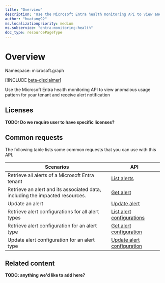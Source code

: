 ```yaml
---
title: "Overview"
description: "Use the Microsoft Entra health monitoring API to view anomalous usage pattern for your tenant and receive alert notification"
author: "huatang92"
ms.localizationpriority: medium
ms.subservice: "entra-monitoring-health"
doc_type: resourcePageType
---
```


# Overview

Namespace: microsoft.graph

[!INCLUDE [beta-disclaimer](../../includes/beta-disclaimer.md)]

Use the Microsoft Entra health monitoring API to view anomalous usage pattern for your tenant and receive alert notification

## Licenses
**TODO: Do we require user to have specific licenses?**

## Common requests

The following table lists some common requests that you can use with this API.

|  Scenarios  | API |
| ----------- | ----------- |
| Retrieve all alerts of a Microsoft Entra tenant | [List alerts](../api/healthmonitoring-healthmonitoringroot-list-alerts.md) |
| Retrieve an alert and its associated data, including the impacted resources. | [Get alert](../api/healthmonitoring-alert-get.md) |
| Update an alert | [Update alert](../api/healthmonitoring-alert-update.md) |
| Retrieve alert configurations for all alert types | [List alert configurations](../api/healthmonitoring-healthmonitoringroot-list-alertconfigurations.md) |
| Retrieve alert configuration for an alert type | [Get alert configuration](../api/healthmonitoring-alertconfiguration-get.md) |
| Update alert configuration for an alert type | [Update alert configuration](../api/healthmonitoring-alertconfiguration-update.md) |


## Related content
**TODO: anything we'd like to add here?**
